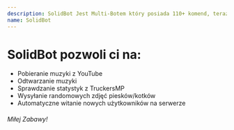 ```yaml
---
description: SolidBot Jest Multi-Botem który posiada 110+ komend, teraz jest w wersji BETA.
name: SolidBot
---
```


# SolidBot pozwoli ci na:
* Pobieranie muzyki z YouTube
* Odtwarzanie muzyki
* Sprawdzanie statystyk z TruckersMP
* Wysyłanie randomowych zdjęć piesków/kotków
* Automatyczne witanie nowych użytkowników na serwerze
###### *Miłej Zabawy!*
